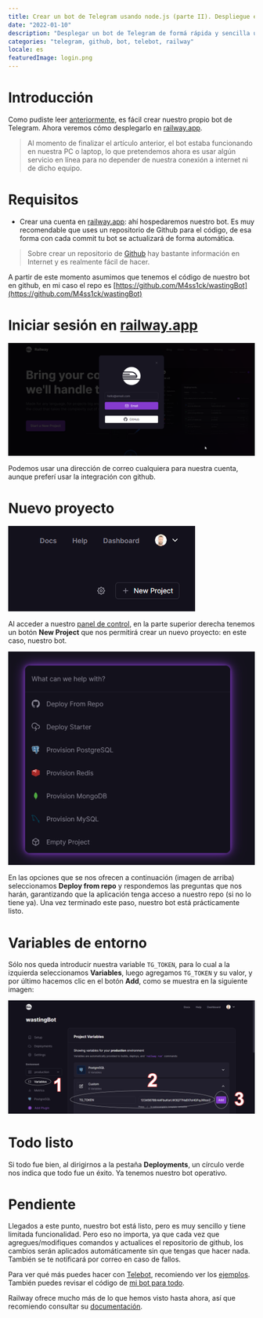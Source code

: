 ```yaml
---
title: Crear un bot de Telegram usando node.js (parte II). Despliegue en Railway
date: "2022-01-10"
description: "Desplegar un bot de Telegram de formá rápida y sencilla usando railway.app"
categories: "telegram, github, bot, telebot, railway"
locale: es
featuredImage: login.png
---
```


# Introducción

Como pudiste leer [anteriormente](/blog/telegram-bot-part-i), es fácil crear nuestro propio bot de Telegram. Ahora veremos cómo desplegarlo en [railway.app](https://railway.app/).

> Al momento de finalizar el artículo anterior, el bot estaba funcionando en nuestra PC o laptop, lo que pretendemos ahora es usar algún servicio en línea para no depender de nuestra conexión a internet ni de dicho equipo.

# Requisitos

- Crear una cuenta en [railway.app](https://railway.app/): ahí hospedaremos nuestro bot. Es muy recomendable que uses un repositorio de Github para el código, de esa forma con cada commit tu bot se actualizará de forma automática.

> Sobre crear un repositorio de [Github](https://github.com/) hay bastante información en Internet y es realmente fácil de hacer.

A partir de este momento asumimos que tenemos el código de nuestro bot en github, en mi caso el repo es [https://github.com/M4ss1ck/wastingBot](https://github.com/M4ss1ck/wastingBot)

# Iniciar sesión en [railway.app](https://railway.app/)

![Iniciar sesión en railway.app](login.png)

Podemos usar una dirección de correo cualquiera para nuestra cuenta, aunque preferí usar la integración con github.

# Nuevo proyecto

![Botón para añadir un nuevo proyecto](new-project.png)

Al acceder a nuestro [panel de control](https://railway.app/dashboard), en la parte superior derecha tenemos un botón **New Project** que nos permitirá crear un nuevo proyecto: en este caso, nuestro bot.

![Opciones](options.png)

En las opciones que se nos ofrecen a continuación (imagen de arriba) seleccionamos **Deploy from repo** y respondemos las preguntas que nos harán, garantizando que la aplicación tenga acceso a nuestro repo (si no lo tiene ya). Una vez terminado este paso, nuestro bot está prácticamente listo.

# Variables de entorno

Sólo nos queda introducir nuestra variable `TG_TOKEN`, para lo cual a la izquierda seleccionamos **Variables**, luego agregamos `TG_TOKEN` y su valor, y por último hacemos clic en el botón **Add**, como se muestra en la siguiente imagen:

![enviroment variables](env.png)

# Todo listo

Si todo fue bien, al dirigirnos a la pestaña **Deployments**, un círculo verde nos indica que todo fue un éxito. Ya tenemos nuestro bot operativo.

# Pendiente

Llegados a este punto, nuestro bot está listo, pero es muy sencillo y tiene limitada funcionalidad. Pero eso no importa, ya que cada vez que agregues/modifiques comandos y actualices el repositorio de github, los cambios serán aplicados automáticamente sin que tengas que hacer nada. También se te notificará por correo en caso de fallos.

Para ver qué más puedes hacer con [Telebot](https://github.com/mullwar/telebot), recomiendo ver los [ejemplos](https://github.com/mullwar/telebot/tree/master/examples). También puedes revisar el código de [mi bot para todo](https://github.com/M4ss1ck/wastingBot).

Railway ofrece mucho más de lo que hemos visto hasta ahora, así que recomiendo consultar su [documentación](https://docs.railway.app/).
